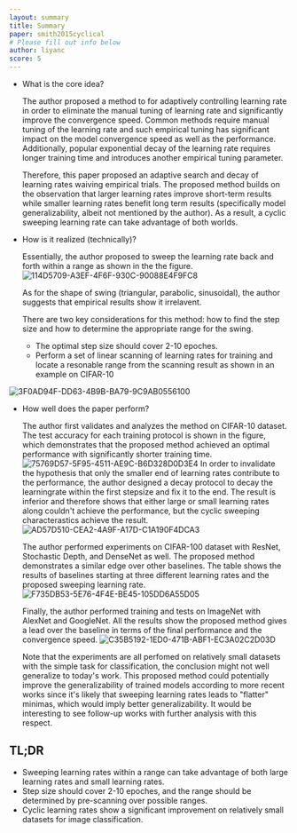```yaml
---
layout: summary
title: Summary
paper: smith2015cyclical
# Please fill out info below
author: liyanc
score: 5
---
```


* What is the core idea?

    The author proposed a method to for adaptively controlling learning rate in order to eliminate the manual tuning of learning rate and significantly improve the convergence speed.
Common methods require manual tuning of the learning rate and such empirical tuning has significant impact on the model convergence speed as well as the performance.
Additionally, popular exponential decay of the learning rate requires longer training time and introduces another empirical tuning parameter.

    Therefore, this paper proposed an adaptive search and decay of learning rates waiving empirical trials.
The proposed method builds on the observation that larger learning rates improve short-term results while smaller learning rates benefit long term results (specifically model generalizability, albeit not mentioned by the author).
As a result, a cyclic sweeping learning rate can take advantage of both worlds.

* How is it realized (technically)?

  Essentially, the author proposed to sweep the learning rate back and forth within a range as shown in the the figure. 
  ![114D5709-A3EF-4F6F-930C-90088E4F9FC8](https://user-images.githubusercontent.com/25853995/133025348-eb1884d9-d4ba-4e65-bd31-a48a8bef0dbc.png)
  
  As for the shape of swing (triangular, parabolic, sinusoidal), the author suggests that empirical results show it irrelavent.
  
  There are two key considerations for this method: how to find the step size and how to determine the appropriate range for the swing.
  - The optimal step size should cover 2-10 epoches.
  - Perform a set of linear scanning of learning rates for training and locate a resonable range from the scanning result as shown in an example on CIFAR-10 

![3F0AD94F-DD63-4B9B-BA79-9C9AB0556100](https://user-images.githubusercontent.com/25853995/133025837-a8bd2bed-2628-44e3-829a-5cc2e83ee539.png)


* How well does the paper perform?

  The author first validates and analyzes the method on CIFAR-10 dataset. 
  The test accuracy for each training protocol is shown in the figure, which demonstrates that the proposed method achieved an optimal performance with significantly shorter training time.
  ![75769D57-5F95-4511-AE9C-B6D328D0D3E4](https://user-images.githubusercontent.com/25853995/133026139-32b5fb24-5513-4a67-9a2f-c2144100cf2c.png)
  In order to invalidate the hypothesis that only the smaller end of learning rates contribute to the performance, the author designed a decay protocol to decay the learningrate within the first stepsize and fix it to the end.
  The result is inferior and therefore shows that either large or small learning rates along couldn't achieve the performance, but the cyclic sweeping characterastics achieve the result.
  ![AD57D510-CEA2-4A9F-A17D-C1A190F4DCA3](https://user-images.githubusercontent.com/25853995/133026750-42727a97-35f2-446f-890c-89c5d6c09fcf.png)
  
  The author performed experiments on CIFAR-100 dataset with ResNet, Stochastic Depth, and DenseNet as well. 
  The proposed method demonstrates a similar edge over other baselines.
  The table shows the results of baselines starting at three different learning rates and the proposed sweeping learning rate.
  ![F735DB53-5E76-4F4E-BE45-105DD6A55D05](https://user-images.githubusercontent.com/25853995/133027080-bf7fa145-38d1-482c-ae65-a0561bf9ea7c.png)

  Finally, the author performed training and tests on ImageNet with AlexNet and GoogleNet. All the results show the proposed method gives a lead over the baseline in terms of the final performance and the convergence speed.
  ![C35B5192-1ED0-471B-ABF1-EC3A02C2D03D](https://user-images.githubusercontent.com/25853995/133028556-0b000db3-a840-4934-a2f0-0420c73182c3.png)
  
  Note that the experiments are all perfomed on relatively small datasets with the simple task for classification, the conclusion might not well generalize to today's work.
  This proposed method could potentially improve the generalizability of trained models according to more recent works since it's likely that sweeping learning rates leads to "flatter" minimas, which would imply better generalizability.
  It would be interesting to see follow-up works with further analysis with this respect.
 

## TL;DR
* Sweeping learning rates within a range can take advantage of both large learning rates and small learning rates.
* Step size should cover 2-10 epoches, and the range should be determined by pre-scanning over possible ranges.
* Cyclic learning rates show a significant improvement on relatively small datasets for image classification.

